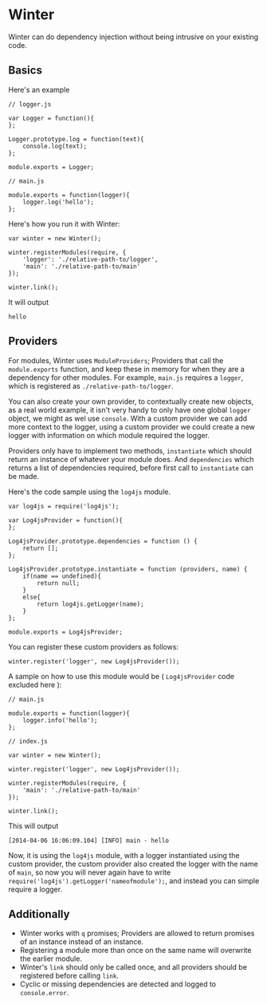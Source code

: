 Winter
======

Winter can do dependency injection without being intrusive on your existing code.

Basics
------

Here's an example

    // logger.js

    var Logger = function(){
    };

    Logger.prototype.log = function(text){
        console.log(text);
    };

    module.exports = Logger;

    // main.js

    module.exports = function(logger){
        logger.log('hello');
    };

Here's how you run it with Winter:

    var winter = new Winter();

    winter.registerModules(require, {
        'logger': './relative-path-to/logger',
        'main': './relative-path-to/main'
    });

    winter.link();

It will output

    hello

Providers
---------

For modules, Winter uses `ModuleProviders`; Providers that call the `module.exports` function, and keep these in memory
for when they are a dependency for other modules. For example, `main.js` requires a `logger`, which is registered
as `./relative-path-to/logger`.

You can also create your own provider, to contextually create new objects, as a real world example, it isn't very
handy to only have one global `logger` object, we might as wel use `console`. With a custom provider we can add more
context to the logger, using a custom provider we could create a new logger with information on which module required
the logger.

Providers only have to implement two methods, `instantiate` which should return an instance of whatever your module
does. And `dependencies` which returns a list of dependencies required, before first call to `instantiate` can be made.

Here's the code sample using the `log4js` module.

    var log4js = require('log4js');

    var Log4jsProvider = function(){
    };

    Log4jsProvider.prototype.dependencies = function () {
        return [];
    };

    Log4jsProvider.prototype.instantiate = function (providers, name) {
        if(name == undefined){
            return null;
        }
        else{
            return log4js.getLogger(name);
        }
    };

    module.exports = Log4jsProvider;

You can register these custom providers as follows:

    winter.register('logger', new Log4jsProvider());

A sample on how to use this module would be ( `Log4jsProvider` code excluded here ):

    // main.js

    module.exports = function(logger){
        logger.info('hello');
    };

    // index.js

    var winter = new Winter();

    winter.register('logger', new Log4jsProvider());

    winter.registerModules(require, {
        'main': './relative-path-to/main'
    });

    winter.link();

This will output

    [2014-04-06 16:06:09.104] [INFO] main - hello

Now, it is using the `log4js` module, with a logger instantiated using the custom provider, the custom provider also
created the logger with the name of `main`, so now you will never again have to write
`require('log4js').getLogger('nameofmodule');`, and instead you can simple require a logger.

Additionally
------------

- Winter works with `q` promises; Providers are allowed to return promises of an instance instead of an instance.
- Registering a module more than once on the same name will overwrite the earlier module.
- Winter's `link` should only be called once, and all providers should be registered before calling `link`.
- Cyclic or missing dependencies are detected and logged to `console.error`.